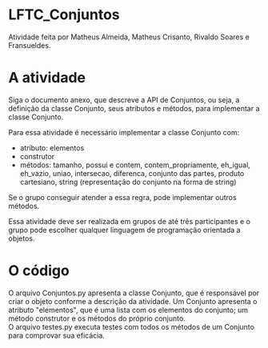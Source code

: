 # LFTC_Conjuntos
Atividade feita por Matheus Almeida, Matheus Crisanto, Rivaldo Soares e Fransueldes.
# A atividade
Siga o documento anexo, que descreve a API de Conjuntos, ou seja, a definição da classe Conjunto, seus atributos e métodos, para implementar a classe Conjunto.  
  
Para essa atividade é necessário implementar a classe Conjunto com:  
* atributo: elementos  
* construtor  
* métodos: tamanho, possui e contem, contem_propriamente, eh_igual, eh_vazio, uniao, intersecao, diferenca, conjunto das partes, produto cartesiano, string (representação do conjunto na forma de string)
  
Se o grupo conseguir atender a essa regra, pode implementar outros métodos.  
  
Essa atividade deve ser realizada em grupos de até três participantes e o grupo pode escolher qualquer linguagem de programação orientada a objetos.  
# O código
O arquivo Conjuntos.py apresenta a classe Conjunto, que é responsável por criar o objeto conforme a descrição da atividade. Um Conjunto apresenta o atributo "elementos", que é uma lista com os elementos do conjunto; um método construtor e os métodos do próprio conjunto.  
O arquivo testes.py executa testes com todos os métodos de um Conjunto para comprovar sua eficácia.
